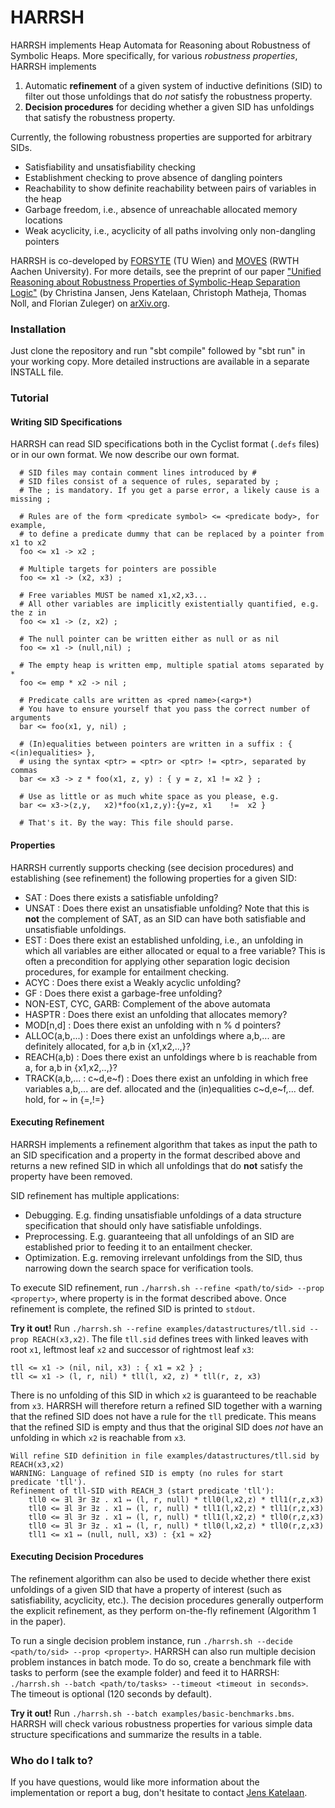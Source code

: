 # HARRSH #

HARRSH implements Heap Automata for Reasoning about Robustness of Symbolic Heaps.
More specifically, for various *robustness properties*, HARRSH implements

 1. Automatic **refinement** of a given system of inductive definitions (SID) to filter out those unfoldings that do *not* satisfy the robustness property.
 2. **Decision procedures** for deciding whether a given SID has unfoldings that satisfy the robustness property.
 
Currently, the following robustness properties are supported for arbitrary SIDs.

* Satisfiability and unsatisfiability checking
* Establishment checking to prove absence of dangling pointers
* Reachability to show definite reachability between pairs of variables in the heap
* Garbage freedom, i.e., absence of unreachable allocated memory locations
* Weak acyclicity, i.e., acyclicity of all paths involving only non-dangling pointers

HARRSH is co-developed by [FORSYTE](http://forsyte.at) (TU Wien) and [MOVES](http://moves.rwth-aachen.de) (RWTH Aachen University).
For more details, see the preprint of our paper ["Unified Reasoning about Robustness Properties of Symbolic-Heap Separation Logic"](https://arxiv.org/abs/1610.07041) (by Christina Jansen, Jens Katelaan, Christoph Matheja, Thomas Noll, and Florian Zuleger) on [arXiv.org](https://arxiv.org/abs/1610.07041).

### Installation ###

Just clone the repository and run "sbt compile" followed by "sbt run" in your working copy.
More detailed instructions are available in a separate INSTALL file.

### Tutorial 

#### Writing SID Specifications ####

HARRSH can read SID specifications both in the Cyclist format (`.defs` files) or in our own format. We now describe our own format.
  
      # SID files may contain comment lines introduced by #
      # SID files consist of a sequence of rules, separated by ;
      # The ; is mandatory. If you get a parse error, a likely cause is a missing ;
        
      # Rules are of the form <predicate symbol> <= <predicate body>, for example,
      # to define a predicate dummy that can be replaced by a pointer from x1 to x2
      foo <= x1 -> x2 ;
        
      # Multiple targets for pointers are possible
      foo <= x1 -> (x2, x3) ;
        
      # Free variables MUST be named x1,x2,x3...
      # All other variables are implicitly existentially quantified, e.g. the z in
      foo <= x1 -> (z, x2) ;
        
      # The null pointer can be written either as null or as nil
      foo <= x1 -> (null,nil) ;
        
      # The empty heap is written emp, multiple spatial atoms separated by *
      foo <= emp * x2 -> nil ;
        
      # Predicate calls are written as <pred name>(<arg>*)
      # You have to ensure yourself that you pass the correct number of arguments
      bar <= foo(x1, y, nil) ;
        
      # (In)equalities between pointers are written in a suffix : { <(in)equalities> },
      # using the syntax <ptr> = <ptr> or <ptr> != <ptr>, separated by commas
      bar <= x3 -> z * foo(x1, z, y) : { y = z, x1 != x2 } ;
        
      # Use as little or as much white space as you please, e.g.
      bar <= x3->(z,y,   x2)*foo(x1,z,y):{y=z, x1    !=  x2 }
        
      # That's it. By the way: This file should parse.
  

#### Properties ####

HARRSH currently supports checking (see decision procedures) and establishing (see refinement) the following properties for a given SID:

* SAT :  Does there exists a satisfiable unfolding?
* UNSAT :  Does there exist an unsatisfiable unfolding? Note that this is **not** the complement of SAT, as an SID can have both satisfiable and unsatisfiable unfoldings. 
* EST :  Does there exist an established unfolding, i.e., an unfolding in which all variables are either allocated or equal to a free variable? This is often a precondition for applying other separation logic decision procedures, for example for entailment checking.
* ACYC :      Does there exist a Weakly acyclic unfolding?
* GF :    Does there exist a garbage-free unfolding? 
* NON-EST, CYC, GARB: Complement of the above automata
* HASPTR :            Does there exist an unfolding that allocates memory?
* MOD[n,d] :           Does there exist an unfolding with n % d pointers?
* ALLOC(a,b,...) :        Does there exist an unfoldings where a,b,... are definitely allocated, for a,b in {x1,x2,..,}?
* REACH(a,b) :        Does there exist an unfoldings where b is reachable from a, for a,b in {x1,x2,..,}?
* TRACK(a,b,... : c~d,e~f) :    Does there exist an unfolding in which free variables a,b,... are def. allocated and the (in)equalities c~d,e~f,... def. hold, for ~ in {=,!=}

#### Executing Refinement ####

HARRSH implements a refinement algorithm that takes as input the path to an SID specification and a property in the format described above and returns a new refined SID in which all unfoldings that do **not** satisfy the property have been removed.

SID refinement has multiple applications:

* Debugging. E.g. finding unsatisfiable unfoldings of a data structure specification that should only have satisfiable unfoldings.
* Preprocessing. E.g. guaranteeing that all unfoldings of an SID are established prior to feeding it to an entailment checker. 
* Optimization. E.g. removing irrelevant unfoldings from the SID, thus narrowing down the search space for verification tools.

To execute SID refinement, run `./harrsh.sh --refine <path/to/sid> --prop <property>`, where property is in the format described above.
Once refinement is complete, the refined SID is printed to `stdout`.

**Try it out!** Run `./harrsh.sh --refine examples/datastructures/tll.sid --prop REACH(x3,x2)`. The file `tll.sid` defines trees with linked leaves with root `x1`, leftmost leaf `x2` and successor of rightmost leaf `x3`:

    tll <= x1 -> (nil, nil, x3) : { x1 = x2 } ;
    tll <= x1 -> (l, r, nil) * tll(l, x2, z) * tll(r, z, x3)

There is no unfolding of this SID in which `x2` is guaranteed to be reachable from `x3`.
HARRSH will therefore return a refined SID together with a warning that the refined SID does not have a rule for the `tll` predicate. This means that the refined SID is empty and thus that the original SID does *not* have an unfolding in which `x2` is reachable from `x3`.

    Will refine SID definition in file examples/datastructures/tll.sid by REACH(x3,x2)
    WARNING: Language of refined SID is empty (no rules for start predicate 'tll').
    Refinement of tll-SID with REACH_3 (start predicate 'tll'): 
        tll0 <= ∃l ∃r ∃z . x1 ↦ (l, r, null) * tll0(l,x2,z) * tll1(r,z,x3)
        tll0 <= ∃l ∃r ∃z . x1 ↦ (l, r, null) * tll1(l,x2,z) * tll1(r,z,x3)
        tll0 <= ∃l ∃r ∃z . x1 ↦ (l, r, null) * tll1(l,x2,z) * tll0(r,z,x3)
        tll0 <= ∃l ∃r ∃z . x1 ↦ (l, r, null) * tll0(l,x2,z) * tll0(r,z,x3)
        tll1 <= x1 ↦ (null, null, x3) : {x1 ≈ x2}

#### Executing Decision Procedures ####

The refinement algorithm can also be used to decide whether there exist unfoldings of a given SID that have a property of interest (such as satisfiability, acyclicity, etc.). The decision procedures generally outperform the explicit refinement, as they perform on-the-fly refinement (Algorithm 1 in the paper).

To run a single decision problem instance, run `./harrsh.sh --decide <path/to/sid> --prop <property>`.
HARRSH can also run multiple decision problem instances in batch mode. To do so, create a benchmark file with tasks to perform (see the example folder) and feed it to HARRSH: `./harrsh.sh --batch <path/to/tasks> --timeout <timeout in seconds>`. The timeout is optional (120 seconds by default).

**Try it out!** Run `./harrsh.sh --batch examples/basic-benchmarks.bms`. HARRSH will check various robustness properties for various simple data structure specifications and summarize the results in a table.

### Who do I talk to? ###

If you have questions, would like more information about the implementation or report a bug, don't hesitate to contact [Jens Katelaan](mailto:jkatelaan@forsyte.at).